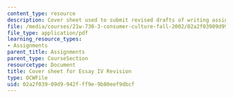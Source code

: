 ```yaml
---
content_type: resource
description: Cover sheet used to submit revised drafts of writing assignments.
file: /media/courses/21w-730-3-consumer-culture-fall-2002/02a2f03909d9942fff9e9b80eef9dbcf_f02_coveraiv_rev.pdf
file_type: application/pdf
learning_resource_types:
- Assignments
parent_title: Assignments
parent_type: CourseSection
resourcetype: Document
title: Cover sheet for Essay IV Revision
type: OCWFile
uid: 02a2f039-09d9-942f-ff9e-9b80eef9dbcf
---
```

